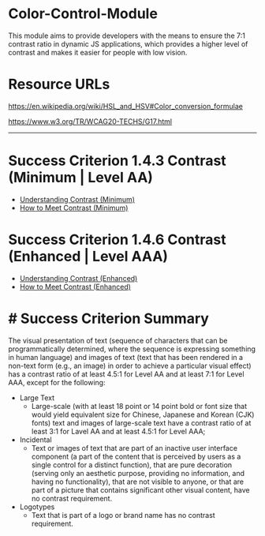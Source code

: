 # Color-Control-Module
This module aims to provide developers with the means to ensure the 7:1 contrast ratio in dynamic JS applications, which provides a higher level of contrast and makes it easier for people with low vision.


# Resource URLs
https://en.wikipedia.org/wiki/HSL_and_HSV#Color_conversion_formulae

https://www.w3.org/TR/WCAG20-TECHS/G17.html

-----
# Success Criterion 1.4.3 Contrast (Minimum | Level AA)
- [Understanding Contrast (Minimum)](https://www.w3.org/WAI/WCAG21/Understanding/contrast-minimum.html)
- [How to Meet Contrast (Minimum)](https://www.w3.org/WAI/WCAG21/quickref/#contrast-minimum)

# Success Criterion 1.4.6 Contrast (Enhanced | Level AAA)
- [Understanding Contrast (Enhanced)](https://www.w3.org/WAI/WCAG21/Understanding/contrast-enhanced.html)
- [How to Meet Contrast (Enhanced)](https://www.w3.org/WAI/WCAG21/quickref/#contrast-enhanced)

# # Success Criterion Summary
The visual presentation of text (sequence of characters that can be programmatically determined, where the sequence is expressing something in human language) and images of text (text that has been rendered in a non-text form (e.g., an image) in order to achieve a particular visual effect) has a contrast ratio of at least 4.5:1 for Level AA and at least 7:1 for Level AAA, except for the following:

- Large Text
  - Large-scale (with at least 18 point or 14 point bold or font size that would yield equivalent size for Chinese, Japanese and Korean (CJK) fonts) text and images of large-scale text have a contrast ratio of at least 3:1 for Lavel AA and at least 4.5:1 for Level AAA;
- Incidental
  - Text or images of text that are part of an inactive user interface component (a part of the content that is perceived by users as a single control for a distinct function), that are pure decoration (serving only an aesthetic purpose, providing no information, and having no functionality), that are not visible to anyone, or that are part of a picture that contains significant other visual content, have no contrast requirement.
- Logotypes
  - Text that is part of a logo or brand name has no contrast requirement.

